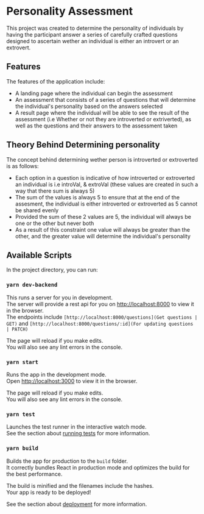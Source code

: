 # Personality Assessment

This project was created to determine the personality of individuals by having the participant answer a series of carefully crafted questions designed to ascertain wether an individual is either an introvert or an extrovert.

## Features

The features of the application include:

- A landing page where the individual can begin the assessment
- An assessment that consists of a series of questions that will determine the individual's personality based on the answers selected
- A result page where the individual will be able to see the result of the assessment (i.e Whether or not they are introverted or extriverted), as well as the questions and their answers to the assessment taken



## Theory Behind Determining personality

The concept behind determining wether person is introverted or extroverted is as follows:
 - Each option in a question is indicative of how introverted or extroverted an individual is i.e introVal, & extroVal (these values are created in such a way that there sum is always 5)
 - The sum of the values is always 5 to ensure that at the end of the assesment, the individual is either introverted or extroverted as 5 cannot be shared evenly
 - Provided the sum of these 2 values are 5, the individual will always be one or the other but never both
 - As a result of this constraint one value will always be greater than the other, and the greater value will determine the individual's personality

## Available Scripts

In the project directory, you can run:

### `yarn dev-backend`

This runs a server for you in development.\
The server will provide a rest api for you on [http://localhost:8000](http://localhost:8000) to view it in the browser.\
The endpoints include `[http://localhost:8000/questions](Get questions | GET)` and `[http://localhost:8000/questions/:id](For updating questions | PATCH)`

The page will reload if you make edits.\
You will also see any lint errors in the console.

### `yarn start`

Runs the app in the development mode.\
Open [http://localhost:3000](http://localhost:3000) to view it in the browser.

The page will reload if you make edits.\
You will also see any lint errors in the console.

### `yarn test`

Launches the test runner in the interactive watch mode.\
See the section about [running tests](https://facebook.github.io/create-react-app/docs/running-tests) for more information.

### `yarn build`

Builds the app for production to the `build` folder.\
It correctly bundles React in production mode and optimizes the build for the best performance.

The build is minified and the filenames include the hashes.\
Your app is ready to be deployed!

See the section about [deployment](https://facebook.github.io/create-react-app/docs/deployment) for more information.


